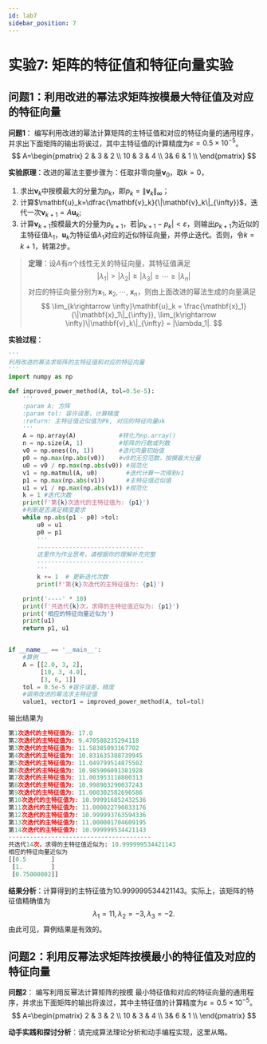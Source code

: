 ```yaml
---
id: lab7
sidebar_position: 7
---
```


# 实验7: 矩阵的特征值和特征向量实验

## 问题1：利用改进的幂法求矩阵按模最大特征值及对应的特征向量

**问题1**： 编写利用改进的幂法计算矩阵的主特征值和对应的特征向量的通用程序，并求出下面矩阵的输出将诶过，其中主特征值的计算精度为$\varepsilon=0.5\times 10^{-5}$。
$$
A=\begin{pmatrix}
  2 & 3 & 2 \\
  10 & 3 & 4 \\
  3& 6 & 1 \\
\end{pmatrix}
$$

**实验原理**：改进的幂法主要步骤为：任取非零向量$\mathbf{v}_0$，取$k=0$，
1. 求出$\mathbf{v}_k$中按模最大的分量为$p_k$，即$p_k=\|\mathbf{v}_k\|_{\infty}$；
2. 计算$\mathbf{u}_k=\dfrac{\mathbf{v}_k}{\|\mathbf{v}_k\|_{\infty}}$，迭代一次$\mathbf{v}_{k+1} = A \mathbf{u}_k$;
3. 计算$\mathbf{v}_{k+1}$按模最大的分量为$p_{k+1}$，若$|p_{k+1}-p_k|<\varepsilon$，则输出$p_{k+1}$为近似的主特征值$\lambda_1$，$\mathbf{u}_k$为特征值$\lambda_1$对应的近似特征向量，并停止迭代。否则，令$k=k+1$，转第2步。

> **定理**：设$A$有$n$个线性无关的特征向量，其特征值满足
> $$
> |\lambda_1|>|\lambda_2|\geq |\lambda_3|\geq \cdots \geq |\lambda_n|
> $$
> 对应的特征向量分别为$\mathbf{x}_1,$ $\mathbf{x}_2, \cdots,$  $\mathbf{x}_n$，则由上面改进的幂法生成的向量满足
> $$
> \lim_{k\rightarrow \infty}\mathbf{u}_k = \frac{\mathbf{x}_1}{\|\mathbf{x}_1\|_{\infty}}, \lim_{k\rightarrow \infty}\|\mathbf{v}_k\|_{\infty} = |\lambda_1|.
> $$
> 

**实验过程**：

```python
'''
利用改进的幂法求矩阵的主特征值和对应的特征向量
'''
import numpy as np

def improved_power_method(A, tol=0.5e-5):
    '''
    :param A: 方阵
    :param tol: 容许误差，计算精度
    :return: 主特征值近似值为Pk, 对应的特征向量uk
    '''
    A = np.array(A)            #转化为np.array()
    n = np.size(A, 1)          #矩阵的行数或列数
    v0 = np.ones((n, 1))       #迭代向量初始值
    p0 = np.max(np.abs(v0))    #v0的无穷范数，按模最大分量
    u0 = v0 / np.max(np.abs(v0)) #规范化
    v1 = np.matmul(A, u0)        #迭代计算一次得到v1
    p1 = np.max(np.abs(v1))      #主特征值近似值
    u1 = v1 / np.max(np.abs(v1)) #规范化
    k = 1 #迭代次数
    print(f'第{k}次迭代的主特征值为: {p1}')
    #判断是否满足精度要求
    while np.abs(p1 - p0) >tol:
        u0 = u1
        p0 = p1
        '''
        ------------------------------
        这里作为作业思考，请根据你的理解补充完整
        ------------------------------
        '''
        k += 1  # 更新迭代次数
        print(f'第{k}次迭代的主特征值为: {p1}')

    print('----' * 10)
    print(f'共迭代{k}次，求得的主特征值近似为: {p1}')
    print('相应的特征向量近似为')
    print(u1)
    return p1, u1


if __name__ == '__main__':
    #算例
    A = [[2.0, 3, 2],
         [10, 3, 4.0],
         [3, 6, 1]]
    tol = 0.5e-5 #容许误差，精度
    #调用改进的幂法求主特征值
    value1, vector1 = improved_power_method(A, tol=tol)
```

输出结果为

```python
第1次迭代的主特征值为: 17.0
第2次迭代的主特征值为: 9.470588235294118
第3次迭代的主特征值为: 11.58385093167702
第4次迭代的主特征值为: 10.831635388739945
第5次迭代的主特征值为: 11.049799514875502
第6次迭代的主特征值为: 10.985906091381928
第7次迭代的主特征值为: 11.003953118800313
第8次迭代的主特征值为: 10.998903290037243
第9次迭代的主特征值为: 11.000302582696586
第10次迭代的主特征值为: 10.999916852432536
第11次迭代的主特征值为: 11.000022790833176
第12次迭代的主特征值为: 10.999993763594336
第13次迭代的主特征值为: 11.000001704609195
第14次迭代的主特征值为: 10.999999534421143
----------------------------------------
共迭代14次，求得的主特征值近似为: 10.999999534421143
相应的特征向量近似为
[[0.5       ]
 [1.        ]
 [0.75000002]]
```

**结果分析**：计算得到的主特征值为$10.999999534421143$。实际上，该矩阵的特征值精确值为
$$
\lambda_1=11,\lambda_2=-3,\lambda_3=-2.
$$
由此可见，算例结果是有效的。

## 问题2：利用反幂法求矩阵按模最小的特征值及对应的特征向量

**问题2**： 编写利用反幂法计算矩阵的按模 最小特征值和对应的特征向量的通用程序，并求出下面矩阵的输出将诶过，其中主特征值的计算精度为$\varepsilon=0.5\times 10^{-5}$。
$$
A=\begin{pmatrix}
  2 & 3 & 2 \\
  10 & 3 & 4 \\
  3& 6 & 1 \\
\end{pmatrix}
$$

**动手实践和探讨分析**：请完成算法理论分析和动手编程实现，这里从略。
